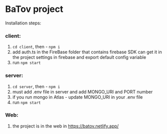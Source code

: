 # BaTov project

Installation steps:
### client:
1) `cd client`, then - `npm i`
2) add auth.ts in the FireBase folder that contains firebase SDK can get it in the project settings in firebase and export default config variable
3) run `npm start`

### server: 
1) `cd server`, then - `npm i`
2) must add .env file in server and add MONGO_URI and PORT number
3) if you run mongo in Atlas - update MONGO_URI in your .env file
4) run `npm start`

### Web:
1) the project is in the web in https://batov.netlify.app/
